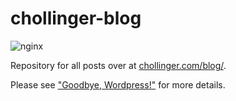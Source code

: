 # chollinger-blog

![nginx](https://github.com/otter-in-a-suit/chollinger-blog/workflows/nginx/badge.svg?branch=master) 

Repository for all posts over at [chollinger.com/blog/](https://chollinger.com/blog/).

Please see ["Goodbye, Wordpress!"](content/posts/2020/05/bye_wordpress/index.md) for more details.